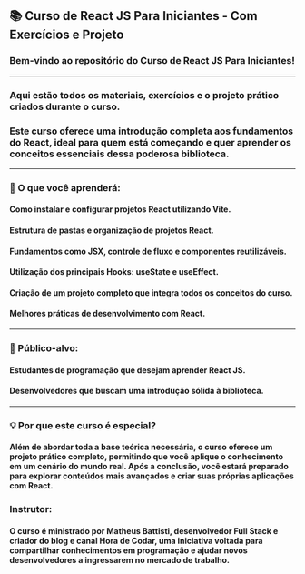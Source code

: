 ## 📚 Curso de React JS Para Iniciantes - Com Exercícios e Projeto
### Bem-vindo ao repositório do Curso de React JS Para Iniciantes!
----------------------------------------------------------------------------------
### Aqui estão todos os materiais, exercícios e o projeto prático criados durante o curso.
### Este curso oferece uma introdução completa aos fundamentos do React, ideal para quem está começando e quer aprender os conceitos essenciais dessa poderosa biblioteca.
----------------------------------------------------------------------------------
### 🚀 O que você aprenderá:
#### Como instalar e configurar projetos React utilizando Vite.
#### Estrutura de pastas e organização de projetos React.
#### Fundamentos como JSX, controle de fluxo e componentes reutilizáveis.
#### Utilização dos principais Hooks: useState e useEffect.
#### Criação de um projeto completo que integra todos os conceitos do curso.
#### Melhores práticas de desenvolvimento com React.
---------------------------------------------------------------------------------
### 🎯 Público-alvo:
#### Estudantes de programação que desejam aprender React JS.
#### Desenvolvedores que buscam uma introdução sólida à biblioteca.
---------------------------------------------------------------------------------
### 💡 Por que este curso é especial?
#### Além de abordar toda a base teórica necessária, o curso oferece um projeto prático completo, permitindo que você aplique o conhecimento em um cenário do mundo real. Após a conclusão, você estará preparado para explorar conteúdos mais avançados e criar suas próprias aplicações com React.

### Instrutor:
#### O curso é ministrado por Matheus Battisti, desenvolvedor Full Stack e criador do blog e canal Hora de Codar, uma iniciativa voltada para compartilhar conhecimentos em programação e ajudar novos desenvolvedores a ingressarem no mercado de trabalho.
